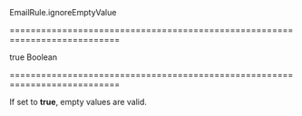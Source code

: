<!--id-->EmailRule.ignoreEmptyValue<!--/id-->
===========================================================================
<!--default-->true<!--/default-->
<!--type-->Boolean<!--/type-->
===========================================================================

<!--shortDescription-->
If set to **true**, empty values are valid.
<!--/shortDescription-->

<!--fullDescription-->

<!--/fullDescription-->